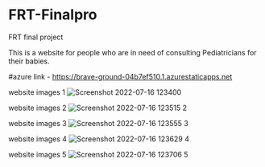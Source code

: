 # FRT-Finalpro
FRT final project

This is a website for people who are in need of consulting Pediatricians for their babies.

#azure link -   https://brave-ground-04b7ef510.1.azurestaticapps.net

website images 1 ![Screenshot 2022-07-16 123400](https://user-images.githubusercontent.com/96772649/179344322-239255cd-bc86-486c-9721-69eeadd3e06a.jpg)

website images 2 ![Screenshot 2022-07-16 123515  2](https://user-images.githubusercontent.com/96772649/179344330-c06b451a-fbe0-4039-8e2a-450a37fce06c.jpg)

website images 3 ![Screenshot 2022-07-16 123555  3](https://user-images.githubusercontent.com/96772649/179344337-9cb3b41f-996f-403e-b96b-7bd23d5e7da7.jpg)

website images 4 ![Screenshot 2022-07-16 123629    4](https://user-images.githubusercontent.com/96772649/179344346-bb03e9fc-45cf-4b6e-ae42-4534391c674d.jpg)

website images 5 ![Screenshot 2022-07-16 123706  5](https://user-images.githubusercontent.com/96772649/179344351-fd95aeab-d958-448d-a22e-8a48ed14378e.jpg)

